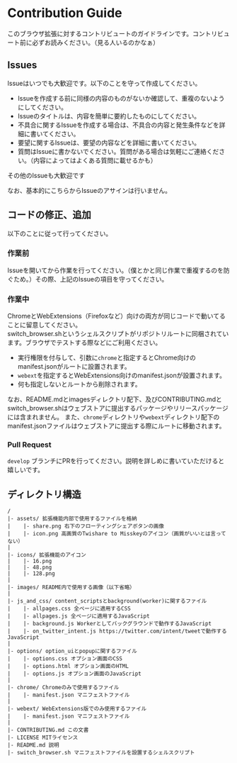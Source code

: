 # Contribution Guide

このブラウザ拡張に対するコントリビュートのガイドラインです。コントリビュート前に必ずお読みください。（見る人いるのかなぁ）  

## Issues

Issueはいつでも大歓迎です。以下のことを守って作成してください。  

- Issueを作成する前に同様の内容のものがないか確認して、重複のないようにしてください。
- Issueのタイトルは、内容を簡単に要約したものにしてください。
- 不具合に関するIssueを作成する場合は、不具合の内容と発生条件などを詳細に書いてください。
- 要望に関するIssueは、要望の内容などを詳細に書いてください。
- 質問はIssueに書かないでください。質問がある場合は気軽にご連絡ください。（内容によってはよくある質問に載せるかも）

その他のIssueも大歓迎です

なお、基本的にこちらからIssueのアサインは行いません。

## コードの修正、追加

以下のことに従って行ってください。

### 作業前

Issueを開いてから作業を行ってください。（僕とかと同じ作業で重複するのを防ぐため。）その際、上記のIssueの項目を守ってください。

### 作業中

ChromeとWebExtensions（Firefoxなど）向けの両方が同じコードで動いてることに留意してください。  
switch_browser.shというシェルスクリプトがリポジトリルートに同梱されています。ブラウザでテストする際などにご利用ください。
- 実行権限を付与して、引数に`chrome`と指定するとChrome向けのmanifest.jsonがルートに設置されます。
- `webext`を指定するとWebExtensions向けのmanifest.jsonが設置されます。
- 何も指定しないとルートから削除されます。

なお、README.mdとimagesディレクトリ配下、及びCONTRIBUTING.mdとswitch_browser.shはウェブストアに提出するパッケージやリリースパッケージには含まれません。
また、`chrome`ディレクトリや`webext`ディレクトリ配下のmanifest.jsonファイルはウェブストアに提出する際にルートに移動されます。

### Pull Request

`develop` ブランチにPRを行ってください。説明を詳しめに書いていただけると嬉しいです。

## ディレクトリ構造

```
/
|- assets/ 拡張機能内部で使用するファイルを格納
|    |- share.png 右下のフローティングシェアボタンの画像
|    |- icon.png 高画質のTwishare to Misskeyのアイコン（画質がいいとは言ってない）
|
|- icons/ 拡張機能のアイコン
|    |- 16.png
|    |- 48.png
|    |- 128.png
|
|- images/ README内で使用する画像（以下省略）
|
|- js_and_css/ content_scriptsとbackground(worker)に関するファイル
|    |- allpages.css 全ページに適用するCSS
|    |- allpages.js 全ページに適用するJavaScript
|    |- background.js Workerとしてバックグラウンドで動作するJavaScript
|    |- on_twitter_intent.js https://twitter.com/intent/tweetで動作するJavaScript
|
|- options/ option_uiとpopupに関するファイル
|    |- options.css オプション画面のCSS
|    |- options.html オプション画面のHTML
|    |- options.js オプション画面のJavaScript
|
|- chrome/ Chromeのみで使用するファイル
|    |- manifest.json マニフェストファイル
|
|- webext/ WebExtensions版でのみ使用するファイル
|    |- manifest.json マニフェストファイル
|
|- CONTRIBUTING.md この文書
|- LICENSE MITライセンス
|- README.md 説明
|- switch_browser.sh マニフェストファイルを設置するシェルスクリプト
```
